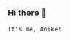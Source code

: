 ### Hi there 👋
    It's me, Aniket

<!--
**crypticani/crypticani** is a ✨ _special_ ✨ repository because its `README.md` (this file) appears on your GitHub profile.


- 🔭 I’m currently working on fedora project (Contributor @ Fedora Community Outreach Task Force).
- 🌱 I’m currently learning Data Science with Python.
- 👯 I’m looking to collaborate on a Linux Project in C language.
- 💬 Ask me about Programming (C and Python), Linux (Debian and fedora based distros) and Windows issues, Data Structures, DBMS, Web Development.
- 📫 How to reach me: Email me @ aniket.kumar@hotmail.com .
- ⚡ Fun fact: I love ancient Indian Culture.
-->
